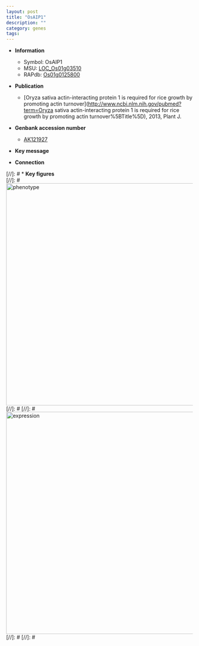 ```yaml
---
layout: post
title: "OsAIP1"
description: ""
category: genes
tags: 
---
```


* **Information**  
    + Symbol: OsAIP1  
    + MSU: [LOC_Os01g03510](http://rice.plantbiology.msu.edu/cgi-bin/ORF_infopage.cgi?orf=LOC_Os01g03510)  
    + RAPdb: [Os01g0125800](http://rapdb.dna.affrc.go.jp/viewer/gbrowse_details/irgsp1?name=Os01g0125800)  

* **Publication**  
    + [Oryza sativa actin-interacting protein 1 is required for rice growth by promoting actin turnover](http://www.ncbi.nlm.nih.gov/pubmed?term=Oryza sativa actin-interacting protein 1 is required for rice growth by promoting actin turnover%5BTitle%5D), 2013, Plant J.

* **Genbank accession number**  
    + [AK121927](http://www.ncbi.nlm.nih.gov/nuccore/AK121927)

* **Key message**  

* **Connection**  

[//]: # * **Key figures**  
[//]: # <img src="http://funRiceGenes.github.io/images/OsAIP1.pheno.png" alt="phenotype"  style="width: 600px;"/>
[//]: # 
[//]: # <img src="http://funRiceGenes.github.io/images/OsAIP1.exp.png" alt="expression"  style="width: 600px;"/>
[//]: # 
[//]: # 
